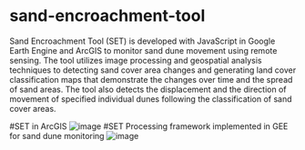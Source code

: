 # sand-encroachment-tool
Sand Encroachment Tool (SET) is developed with JavaScript in Google Earth Engine and ArcGIS to monitor sand dune movement using remote sensing. The tool utilizes image processing and geospatial analysis techniques to detecting sand cover area changes and generating land cover classification maps that demonstrate the changes over time and the spread of sand areas. The tool also detects the displacement and the direction of movement of specified individual dunes following the classification of sand cover areas. 

#SET in ArcGIS
![image](https://github.com/AhmedMAMahmoud/sand-encroachment-tool/assets/104382320/dda6c684-6aae-4165-965b-44bc09bb1f08)
#SET Processing framework implemented in GEE for sand dune monitoring
![image](https://github.com/AhmedMAMahmoud/sand-encroachment-tool/assets/104382320/3dddd1b4-74ca-4aa8-91d8-8470dc6eafa8)
